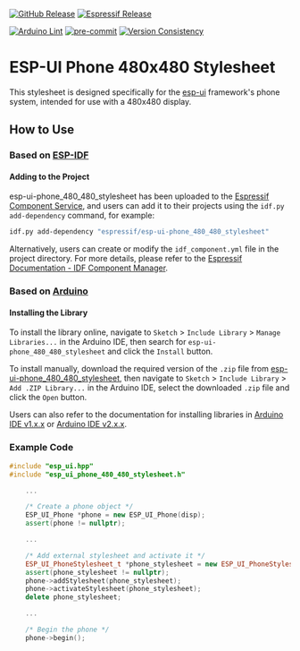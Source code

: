 [![GitHub Release](https://img.shields.io/github/v/release/esp-arduino-libs/esp-ui-phone_480_480_stylesheet)](https://github.com/esp-arduino-libs/esp-ui-phone_480_480_stylesheet/releases) [![Espressif Release](https://components.espressif.com/components/espressif/esp-ui-phone_480_480_stylesheet/badge.svg)](https://components.espressif.com/components/espressif/esp-ui-phone_480_480_stylesheet)

[![Arduino Lint](https://github.com/esp-arduino-libs/esp-ui-phone_480_480_stylesheet/actions/workflows/arduino_lint.yml/badge.svg)](https://github.com/esp-arduino-libs/esp-ui-phone_480_480_stylesheet/actions/workflows/arduino_lint.yml) [![pre-commit](https://github.com/esp-arduino-libs/esp-ui-phone_480_480_stylesheet/actions/workflows/pre-commit.yml/badge.svg)](https://github.com/esp-arduino-libs/esp-ui-phone_480_480_stylesheet/actions/workflows/pre-commit.yml) [![Version Consistency](https://github.com/esp-arduino-libs/esp-ui-phone_480_480_stylesheet/actions/workflows/check_lib_versions.yml/badge.svg)](https://github.com/esp-arduino-libs/esp-ui-phone_480_480_stylesheet/actions/workflows/check_lib_versions.yml)

# ESP-UI Phone 480x480 Stylesheet

This stylesheet is designed specifically for the [esp-ui](https://github.com/espressif/esp-ui) framework's phone system, intended for use with a 480x480 display.

## How to Use

### Based on [ESP-IDF](https://docs.espressif.com/projects/esp-idf/en/latest/esp32/get-started/index.html)

#### Adding to the Project

esp-ui-phone_480_480_stylesheet has been uploaded to the [Espressif Component Service](https://components.espressif.com/), and users can add it to their projects using the `idf.py add-dependency` command, for example:

```bash
idf.py add-dependency "espressif/esp-ui-phone_480_480_stylesheet"
```

Alternatively, users can create or modify the `idf_component.yml` file in the project directory. For more details, please refer to the [Espressif Documentation - IDF Component Manager](https://docs.espressif.com/projects/esp-idf/en/latest/esp32/api-guides/tools/idf-component-manager.html).

### Based on [Arduino](https://docs.espressif.com/projects/arduino-esp32/en/latest/getting_started.html)

#### Installing the Library

To install the library online, navigate to `Sketch` > `Include Library` > `Manage Libraries...` in the Arduino IDE, then search for `esp-ui-phone_480_480_stylesheet` and click the `Install` button.

To install manually, download the required version of the `.zip` file from [esp-ui-phone_480_480_stylesheet](https://github.com/esp-arduino-libs/esp-ui-phone_480_480_stylesheet), then navigate to `Sketch` > `Include Library` > `Add .ZIP Library...` in the Arduino IDE, select the downloaded `.zip` file and click the `Open` button.

Users can also refer to the documentation for installing libraries in [Arduino IDE v1.x.x](https://docs.arduino.cc/software/ide-v1/tutorials/installing-libraries) or [Arduino IDE v2.x.x](https://docs.arduino.cc/software/ide-v2/tutorials/ide-v2-installing-a-library).

### Example Code

```cpp
#include "esp_ui.hpp"
#include "esp_ui_phone_480_480_stylesheet.h"

    ...

    /* Create a phone object */
    ESP_UI_Phone *phone = new ESP_UI_Phone(disp);
    assert(phone != nullptr);

    ...

    /* Add external stylesheet and activate it */
    ESP_UI_PhoneStylesheet_t *phone_stylesheet = new ESP_UI_PhoneStylesheet_t ESP_UI_PHONE_480_480_DARK_STYLESHEET();
    assert(phone_stylesheet != nullptr);
    phone->addStylesheet(phone_stylesheet);
    phone->activateStylesheet(phone_stylesheet);
    delete phone_stylesheet;

    ...

    /* Begin the phone */
    phone->begin();
```
